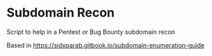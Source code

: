 # Subdomain Recon
Script to help in a Pentest or Bug Bounty subdomain recon

Based in https://sidxparab.gitbook.io/subdomain-enumeration-guide
